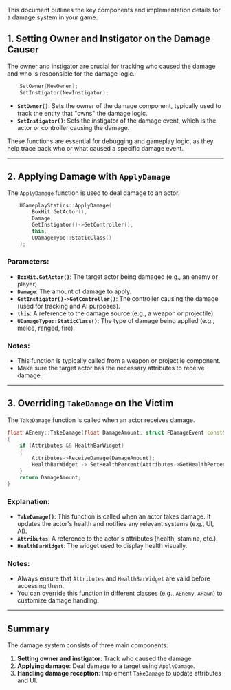 This document outlines the key components and implementation details for a damage system in your game.

## 1. Setting Owner and Instigator on the Damage Causer

The owner and instigator are crucial for tracking who caused the damage and who is responsible for the damage logic.

```cpp
	SetOwner(NewOwner);
	SetInstigator(NewInstigator);
```

- **`SetOwner()`**: Sets the owner of the damage component, typically used to track the entity that "owns" the damage logic.
- **`SetInstigator()`**: Sets the instigator of the damage event, which is the actor or controller causing the damage.

These functions are essential for debugging and gameplay logic, as they help trace back who or what caused a specific damage event.

---

## 2. Applying Damage with `ApplyDamage`

The `ApplyDamage` function is used to deal damage to an actor.

```cpp
	UGameplayStatics::ApplyDamage(
		BoxHit.GetActor(),
		Damage,
		GetInstigator()->GetController(),
		this,
		UDamageType::StaticClass()
	);
```

### Parameters:

- **`BoxHit.GetActor()`**: The target actor being damaged (e.g., an enemy or player).
- **`Damage`**: The amount of damage to apply.
- **`GetInstigator()->GetController()`**: The controller causing the damage (used for tracking and AI purposes).
- **`this`**: A reference to the damage source (e.g., a weapon or projectile).
- **`UDamageType::StaticClass()`**: The type of damage being applied (e.g., melee, ranged, fire).

### Notes:

- This function is typically called from a weapon or projectile component.
- Make sure the target actor has the necessary attributes to receive damage.

---

## 3. Overriding `TakeDamage` on the Victim

The `TakeDamage` function is called when an actor receives damage.

```cpp
float AEnemy::TakeDamage(float DamageAmount, struct FDamageEvent const& DamageEvent, class AController* EventInstigator, AActor* DamageCauser)
{
	if (Attributes && HealthBarWidget)
	{
		Attributes->ReceiveDamage(DamageAmount);
		HealthBarWidget -> SetHealthPercent(Attributes->GetHealthPercent());
	}
	return DamageAmount;
}
```

### Explanation:

- **`TakeDamage()`**: This function is called when an actor takes damage. It updates the actor's health and notifies any relevant systems (e.g., UI, AI).
- **`Attributes`**: A reference to the actor's attributes (health, stamina, etc.).
- **`HealthBarWidget`**: The widget used to display health visually.

### Notes:

- Always ensure that `Attributes` and `HealthBarWidget` are valid before accessing them.
- You can override this function in different classes (e.g., `AEnemy`, `APawn`) to customize damage handling.

---

## Summary

The damage system consists of three main components:

1. **Setting owner and instigator**: Track who caused the damage.
2. **Applying damage**: Deal damage to a target using `ApplyDamage`.
3. **Handling damage reception**: Implement `TakeDamage` to update attributes and UI.


